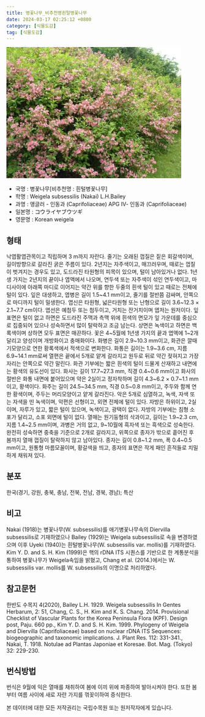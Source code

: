 ```yaml
---
title: 병꽃나무_비추천명흰털병꽃나무
date: 2024-03-17 02:25:12 +0800
category: [식물도감]
tag: [식물도감]
---
```




![병꽃나무[비추천명 : 흰털병꽃나무]](/assets/img/fileUpload/plants/basic/Caprifoliaceae/Weigela/16253/1_th2.JPG)
- 국명 : 병꽃나무[비추천명 : 흰털병꽃나무]
- 학명 : Weigela subsessilis (Nakai) L.H.Bailey
- 과명 : 앵글러 - 인동과 (Caprifoliaceae) APG Ⅳ- 인동과 (Caprifoliaceae)
- 일본명 : コウライヤブウツギ
- 영문명 : Korean weigela


## 형태
낙엽활엽관목이고 직립하며 3 m까지 자란다. 줄기는  오래된 껍질은 짙은 회갈색이며, 길이방향으로 갈라진 굵은 주름이 있다. 2년지는 자주색이고, 매끄러우며, 때로는 껍질이 벗겨지는 경우도 있고, 도드라진 타원형의 피목이 있으며, 털이 남아있거나 없다. 1년생 가지는 2년지의 끝이나 엽액에서 나오며, 연두색 또는 자주색이 섞인 연두색이고, 마디사이에 아래쪽 마디로 이어지는 약간 위를 향한 두줄의 흰색 털이 있고 때로는 전체에 털이 있다. 잎은 대생하고, 엽병은 길이 1.5~4.1 mm이고, 줄기를 절반쯤 감싸며, 안쪽으로 마디까지 털이 밀생한다. 엽신은 타원형, 넓은타원형 또는 난형으로 길이 3.6~12.3 × 2.1~7.7 cm이다. 엽선은 예첨두 또는 첨두이고, 거치는 잔거치이며 엽저는 원저이다. 잎 표면은 털이 없고 하면은 도드라진 주맥과 측맥 위에 흰색의 면모가 잎 가운데를 중심으로 집중되어 있으나 성숙하면서 많이 탈락하고 조금 남는다. 상면은 녹색이고 하면은 백록색이며 상하면 모두 표면은 매끈하다. 꽃은 4~5월에 1년생 가지의 끝과 엽액에 1~2개 달리고 양성이며 개방화이고 충매화이다. 화병은 길이 2.9~10.3 mm이고, 화관은 깔때기모양으로 연한 황록색에서 적색으로 변화한다. 화통은 길이는 1.9~3.6 cm, 지름 6.9~14.1 mm로써 열편은 끝에서 5개로 얕게 갈라지고 원두로 뒤로 약간 젖혀지고 가장자리는 안쪽으로 약간 말린다. 화관 기부에는 짧은 흰색의 털이 드물게 산재하고 내면에는 황색의 유도선이 있다. 화사는 길이 17.7~27.3 mm, 직경 0.4~0.6 mm이고 화사의 절반은 화통 내면에 붙어있으며 약은 2실이고 정자착하며 길이 4.3~6.2 × 0.7~1.1 mm이고, 황색이다. 화주는 길이 24.5~34.5 mm, 직경 0.5~0.8 mm이고, 주두와 함께 연한 황색이며, 주두는 머리모양이고 얕게 갈라진다. 악은 5개로 심열하고, 녹색, 자색 또는 자색을 띤 녹색이며, 악편은 선형이고, 외면 전체에 털이 있다. 자방은 하위이고, 2실이며, 자루가 있고, 짧은 털이 있으며, 녹색이고, 광택이 없다. 자방의 기부에는 침형 소포가 달리고, 소포 외면에 털이 없다. 열매는 원기둥형의 삭과이고, 길이는 1.9~2.3 cm, 지름 1.4~2.5 mm이며, 과병은 거의 없고, 9~10월에 흑자색 또는 흑색으로 성숙한다. 완전히 성숙하면 중축을 기준으로 2개로 갈라지고, 위쪽으로 종자가 밖으로 흩어진 후 봄까지 열매 껍질이 탈락하지 않고 남아있다. 종자는 길이 0.8~1.2 mm, 폭 0.4~0.5 mm이고, 원통형 마름모꼴이며, 황갈색을 띄고, 종자의 표면은 작게 패인 흔적들로 치밀하게 채워져 있다.
## 분포
한국(경기, 강원, 충북, 충남, 전북, 전남, 경북, 경남); 특산
## 비고
Nakai (1918)는 병꽃나무(W. subsessilis)를 애기병꽃나무속의 Diervilla subsessilis로 기재하였으나 Bailey (1929)는 Weigela subsessilis로 속을 변경하였으며 이후 Uyeki (1940)는 흰털병꽃나무(W. subsessilis var. mollis)를 기재하였다. Kim Y. D. and S. H. Kim (1999)은 핵의 rDNA ITS 시퀀스를 기반으로 한 계통분석을 통하여 병꽃나무가 Weigela속임을 밝혔고, Chang et al. (2014.)에서는 W. subsessilis var. mollis를 W. subsessilis의 이명으로 처리하였다.
## 참고문헌
한반도 수목지 4(2020), Bailey L.H. 1929. Weigela subsessilis In Gentes Herbarum, 2: 51, Chang, C. S., H. Kim and K. S. Chang. 2014. Provisional Checklist of Vascular Plants for the Korea Peninsula Flora (KPF). Design post, Paju. 660 pp., Kim Y. D. and S. H. Kim. 1999. Phylogeny of Weigela and Diervilla (Caprifoliaceae) based on nuclear rDNA ITS Sequences: biogeographic and taxonomic implications. J. Plant Res. 112: 331-341., Nakai, T. 1918. Notulae ad Plantas Japoniae et Koresae. Bot. Mag. (Tokyo) 32: 229-230.
## 번식방법
번식은 9월에 익은 열매를 채취하여 봄에 이끼 위에 파종하여 발아시켜야 한다. 또한 봄부터 여름 사이에 새로 자란 가지를 꺾꽂이하여 증식한다.






본 데이터에 대한 모든 저작권리는 국립수목원 또는 원저작자에게 있습니다.
